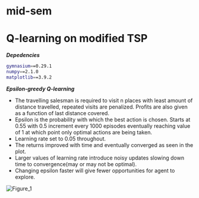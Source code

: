 # mid-sem
# **Q-learning on modified TSP** 

***Depedencies***
```bash
gymnasium==0.29.1
numpy==2.1.0
matplotlib==3.9.2
```
***Epsilon-greedy Q-learning***

- The travelling salesman is required to visit n places with least amount of distance travelled, repeated visits are penalized. Profits are also given as a function of last distance covered.
- Epsilon is the probability with which the best action is chosen. Starts at 0.55 with 0.5 increment every 1000 episodes eventually reaching value of 1 at which point only optimal actions are being taken.
- Learning rate set to 0.05 throughout.
- The returns improved with time and eventually converged as seen in the plot.
- Larger values of learning rate introduce noisy updates slowing down time to convergence(may or may not be optimal).
- Changing epsilon faster will give fewer opportunities for agent to explore.

![Figure_1](https://github.com/user-attachments/assets/5cb04992-6c33-4ee2-8abd-791936a9d6fe)